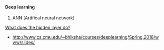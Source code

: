 #### Deep learning

1.  ANN (Artifical neural network)

[What does the hidden layer do?]( http://www.neural-forecasting.com/mlp_neural_nets.htm)

* http://www.cs.cmu.edu/~bhiksha/courses/deeplearning/Spring.2018/www/slides/



